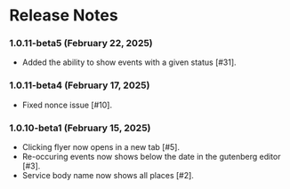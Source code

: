 # Release Notes

### 1.0.11-beta5 (February 22, 2025)
* Added the ability to show events with a given status [#31].

### 1.0.11-beta4 (February 17, 2025)
* Fixed nonce issue [#10].

### 1.0.10-beta1 (February 15, 2025)
* Clicking flyer now opens in a new tab [#5].
* Re-occuring events now shows below the date in the gutenberg editor [#3].
* Service body name now shows all places [#2].